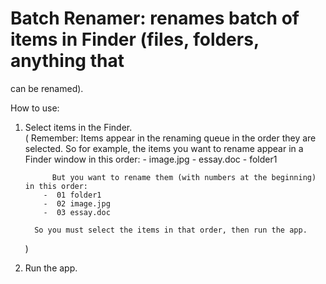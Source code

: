 # Batch Renamer:  renames batch of items in Finder (files, folders, anything that
can be renamed).

How to use:

1.  Select items in the Finder.  
        (
		Remember:  Items appear in the renaming queue in the order they are selected.
              So for example, the items you want to rename appear in a Finder window in this order:
	 		-  image.jpg
			-  essay.doc
			-  folder1
		
              But you want to rename them (with numbers at the beginning) in this order:
			-  01 folder1
			-  02 image.jpg
			-  03 essay.doc
		
	      So you must select the items in that order, then run the app.
	)
	

2.  Run the app.
